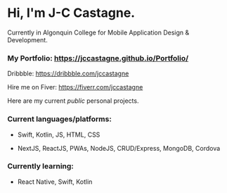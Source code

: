 # Hi, I'm J-C Castagne.

Currently in Algonquin College for Mobile Application Design & Development.

### My Portfolio: https://jccastagne.github.io/Portfolio/

Dribbble: https://dribbble.com/jccastagne

Hire me on Fiver: https://fiverr.com/jccastagne



Here are my current *public* personal projects.

### Current languages/platforms:

- Swift, Kotlin, JS, HTML, CSS

- NextJS, ReactJS, PWAs, NodeJS, CRUD/Express, MongoDB, Cordova


### Currently learning:

- React Native, Swift, Kotlin


